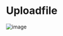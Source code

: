 # Uploadfile
![image](https://user-images.githubusercontent.com/42485856/130260847-47984599-9418-4b81-aeed-c7b4286d61b2.png)
